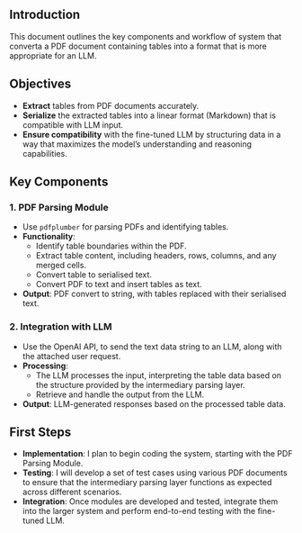 ## Introduction
This document outlines the key components and workflow of system that converta a PDF document containing tables into a format that is more appropriate for an LLM.

## Objectives
- **Extract** tables from PDF documents accurately.
- **Serialize** the extracted tables into a linear format (Markdown) that is compatible with LLM input.
- **Ensure compatibility** with the fine-tuned LLM by structuring data in a way that maximizes the model’s understanding and reasoning capabilities.

## Key Components

### 1. PDF Parsing Module
- Use `pdfplumber` for parsing PDFs and identifying tables.
- **Functionality**:
  - Identify table boundaries within the PDF.
  - Extract table content, including headers, rows, columns, and any merged cells.
  - Convert table to serialised text.
  - Convert PDF to text and insert tables as text.
- **Output**: PDF convert to string, with tables replaced with their serialised text. 

### 2. Integration with LLM
- Use the OpenAI API, to send the text data string to an LLM, along with the attached user request.
- **Processing**:
  - The LLM processes the input, interpreting the table data based on the structure provided by the intermediary parsing layer.
  - Retrieve and handle the output from the LLM.
- **Output**: LLM-generated responses based on the processed table data.

## First Steps
- **Implementation**: I plan to begin coding the system, starting with the PDF Parsing Module.
- **Testing**: I will develop a set of test cases using various PDF documents to ensure that the intermediary parsing layer functions as expected across different scenarios.
- **Integration**: Once modules are developed and tested, integrate them into the larger system and perform end-to-end testing with the fine-tuned LLM.